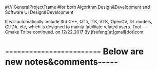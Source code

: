 #/// GeneralProjectFrame
#for both Algorithm Design&amp;Development and Software UI  Design&amp;Development

It will automatically include Std C++, QT5, ITK, VTK, OpenCV, DL models, CUDA, etc, which is designed to mainly facilitate related users.
Tool --- Cmake 
To be continued. on 12/22.2017 By jfsufeng[at]gmail[dot]com

# ------------------------ Below are new notes&comments----- 
